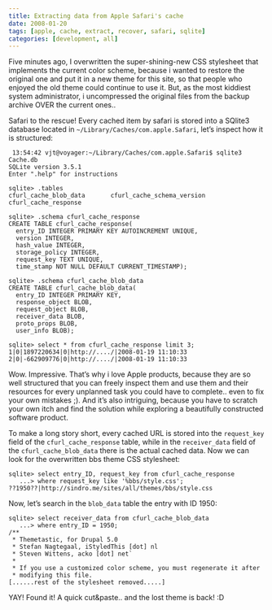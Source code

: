 ```yaml
---
title: Extracting data from Apple Safari's cache
date: 2008-01-20
tags: [apple, cache, extract, recover, safari, sqlite]
categories: [development, all]
---
```


Five minutes ago, I overwritten the super-shining-new CSS stylesheet that
implements the current color scheme, because i wanted to restore the original
one and put it in a new theme for this site, so that people who enjoyed the old
theme could continue to use it. But, as the most kiddiest system administrator,
i uncompressed the original files from the backup archive OVER the current
ones..

Safari to the rescue! Every cached item by safari is stored into a SQlite3
database located in `~/Library/Caches/com.apple.Safari`, let’s inspect how it
is structured:


```
 13:54:42 vjt@voyager:~/Library/Caches/com.apple.Safari$ sqlite3 Cache.db 
SQLite version 3.5.1
Enter ".help" for instructions

sqlite> .tables
cfurl_cache_blob_data       cfurl_cache_schema_version
cfurl_cache_response      

sqlite> .schema cfurl_cache_response 
CREATE TABLE cfurl_cache_response(
  entry_ID INTEGER PRIMARY KEY AUTOINCREMENT UNIQUE,
  version INTEGER,
  hash_value INTEGER,
  storage_policy INTEGER,
  request_key TEXT UNIQUE,
  time_stamp NOT NULL DEFAULT CURRENT_TIMESTAMP);

sqlite> .schema cfurl_cache_blob_data
CREATE TABLE cfurl_cache_blob_data(
  entry_ID INTEGER PRIMARY KEY,
  response_object BLOB,
  request_object BLOB,
  receiver_data BLOB,
  proto_props BLOB,
  user_info BLOB);

sqlite> select * from cfurl_cache_response limit 3;
1|0|1897220634|0|http://..../|2008-01-19 11:10:33
2|0|-662909776|0|http://..../|2008-01-19 11:10:33
```

Wow. Impressive. That’s why i love Apple products, because they are so well
structured that you can freely inspect them and use them and their resources
for every unplanned task you could have to complete.. even to fix your own
mistakes ;). And it’s also intriguing, because you have to scratch your own
itch and find the solution while exploring a beautifully constructed software
product.

To make a long story short, every cached URL is stored into the `request_key`
field of the `cfurl_cache_response` table, while in the `receiver_data` field
of the `cfurl_cache_blob_data` there is the actual cached data. Now we can look
for the overwritten bbs theme CSS stylesheet:

```
sqlite> select entry_ID, request_key from cfurl_cache_response
   ...> where request_key like '%bbs/style.css';
??1950??|http://sindro.me/sites/all/themes/bbs/style.css
```

Now, let’s search in the `blob_data` table the entry with ID 1950:

```
sqlite> select receiver_data from cfurl_cache_blob_data
   ...> where entry_ID = 1950;
/**
 * Themetastic, for Drupal 5.0
 * Stefan Nagtegaal, iStyledThis [dot] nl
 * Steven Wittens, acko [dot] net`
 *
 * If you use a customized color scheme, you must regenerate it after
 * modifying this file.
[......rest of the stylesheet removed.....]
```

YAY! Found it! A quick cut&paste.. and the lost theme is back! :D
